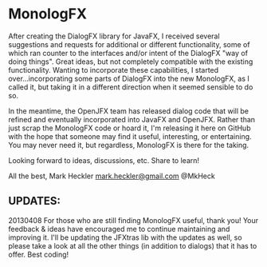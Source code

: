 MonologFX
=========

After creating the DialogFX library for JavaFX, I received several suggestions and requests for additional or different
functionality, some of which ran counter to the interfaces and/or intent of the DialogFX "way of doing things". Great
ideas, but not completely compatible with the existing functionality. Wanting to incorporate these capabilities, 
I started over...incorporating some parts of DialogFX into the new MonologFX, as I called it, but taking it in a 
different direction when it seemed sensible to do so.

In the meantime, the OpenJFX team has released dialog code that will be refined and eventually incorporated into 
JavaFX and OpenJFX. Rather than just scrap the MonologFX code or hoard it, I'm releasing it here on GitHub with the 
hope that someone may find it useful, interesting, or entertaining. You may never need it, but regardless,
MonologFX is there for the taking.

Looking forward to ideas, discussions, etc. Share to learn!

All the best,
Mark Heckler
mark.heckler@gmail.com
@MkHeck

UPDATES:
--------
20130408 For those who are still finding MonologFX useful, thank you! Your feedback & ideas have encouraged me to continue maintaining and improving it. I'll be updating the JFXtras lib with the updates as well, so please take a look at all the other things (in addition to dialogs) that it has to offer. Best coding!